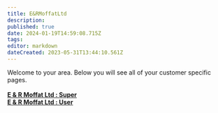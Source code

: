 ```yaml
---
title: E&RMoffatLtd
description: 
published: true
date: 2024-01-19T14:59:08.715Z
tags: 
editor: markdown
dateCreated: 2023-05-31T13:44:10.561Z
---
```


Welcome to your area. Below you will see all of your customer specific pages.<br><br><b>[E & R Moffat Ltd : Super](/Apps/Customers/E&RMoffatLtd/E&RMoffatLtd~Super)<br></b><b>[E & R Moffat Ltd : User](/Apps/Customers/E&RMoffatLtd/E&RMoffatLtd~User)<br></b>